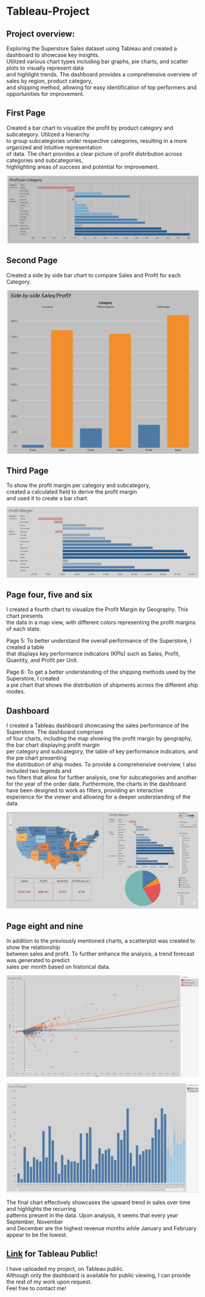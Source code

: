 # Tableau-Project

## Project overview:
Exploring the Superstore Sales dataset using Tableau and created a dashboard to showcase key insights.  
Utilized various chart types including bar graphs, pie charts, and scatter plots to visually represent data   
and highlight trends. The dashboard provides a comprehensive overview of sales by region, product category,   
and shipping method, allowing for easy identification of top performers and opportunities for improvement.

## First Page
Created a bar chart to visualize the profit by product category and subcategory. Utilized a hierarchy  
to group subcategories under respective categories, resulting in a more organized and intuitive representation  
of data. The chart provides a clear picture of profit distribution across categories and subcategories,  
highlighting areas of success and potential for improvement.

![c1](Images/c1.png)

## Second Page 
Created a side by side bar chart to compare Sales and Profit for each Category.

![c7](Images/c7.png) 

## Third Page 
To show the profit margin per category and subcategory,   
created a calculated field to derive the profit margin  
and used it to create a bar chart.

![c3](Images/c3.png)

## Page four, five and six
I created a fourth chart to visualize the Profit Margin by Geography. This chart presents   
the data in a map view, with different colors representing the profit margins of each state.

Page 5: To better understand the overall performance of the Superstore, I created a table   
that displays key performance indicators (KPIs) such as Sales, Profit, Quantity, and Profit per Unit.

Page 6: To get a better understanding of the shipping methods used by the Superstore, I created  
a pie chart that shows the distribution of shipments across the different ship modes.

## Dashboard

I created a Tableau dashboard showcasing the sales performance of the Superstore. The dashboard comprises   
of four charts, including the map showing the profit margin by geography, the bar chart displaying profit margin    
per category and subcategory, the table of key performance indicators, and the pie chart presenting  
the distribution of ship modes. To provide a comprehensive overview, I also included two legends and  
two filters that allow for further analysis, one for subcategories and another for the year of the order date.
Furthermore, the charts in the dashboard have been designed to work as filters, providing an interactive  
experience for the viewer and allowing for a deeper understanding of the data.

![dashboard](Images/dashboard.png) 

## Page  eight and nine

In addition to the previously mentioned charts, a scatterplot was created to show the relationship    
between sales and profit. To further enhance the analysis, a trend forecast was generated to predict  
sales per month based on historical data.

![c4](Images/c4.png)

![c5](Images/c5.png)


The final chart effectively showcases the upward trend in sales over time and highlights the recurring   
patterns present in the data. Upon analysis, it seems that every year September, November  
and December are the highest revenue months while January and February appear to be the lowest.

## **[Link](https://public.tableau.com/app/profile/dimitris.kaisaris4695/viz/Sales_Workbook1/Dashboard1)** for Tableau Public!

I have uploaded my project,  on Tableau public.  
Although only the dashboard is available for public viewing, I can provide the rest of my work upon request.  
Feel free to contact me! 


